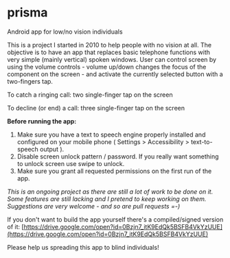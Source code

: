 # prisma
Android app for low/no vision individuals

This is a project I started in 2010 to help people with no vision at all. The objective is to have an app that replaces basic telephone functions with very simple (mainly vertical) spoken windows.
User can control screen by using the volume controls - volume up/down changes the focus of the component on the screen - and activate the currently selected button with a two-fingers tap.

To catch a ringing call: two single-finger tap on the screen

To decline (or end) a call: three single-finger tap on the screen


**Before running the app:**

1. Make sure you have a text to speech engine properly installed and configured on your mobile phone ( Settings > Accessibility > text-to-speech output ).
2. Disable screen unlock pattern / password. If you really want something to unlock screen use swipe to unlock.
3. Make sure you grant all requested permissions on the first run of the app.


_This is an ongoing project as there are still a lot of work to be done on it. Some features are still lacking and I pretend to keep working on them. Suggestions are very welcome - and so are pull requests =-)_

If you don't want to build the app yourself there's a compiled/signed version of it: [https://drive.google.com/open?id=0Bzjn7_itK9EdQk5BSFB4VkYzUUE](https://drive.google.com/open?id=0Bzjn7_itK9EdQk5BSFB4VkYzUUE)

Please help us spreading this app to blind individuals!